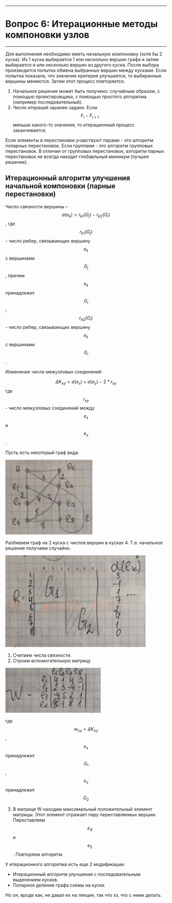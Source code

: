 ___
# Вопрос 6: Итерационные методы компоновки узлов
___

Для выполнения необходимо иметь начальную компоновку (хотя бы 2 куска). Из 1 куска выбирается 1 или нескольно вершин графа и затем выбирается и или несколько вершин из другого куска. После выбора производится попытка обмена выбранных вершин между кусками. Если попытка показала, что значение критерия улучшается, то выбиранные вершины меняются. Затем этот процесс повторяется.

1. Начальное решение может быть получено: случайным образом, с помощью проектировщика, с помощью простого алгоритма (например последовательный).
2. Число итераций заранее задано. Если $$ F_i - F_{i+1} $$ меньше какого-то значения, то итерационный процесс заканчивается.

Если элементы в перестановки учавствуют парами - это алгоритм попарных перестановок. Если группами - это алгоритм групповых перестановок. В отличии от групповых перестановок, алгоритм парных перестановок не всегда находит глобавльный минимум (лучшее решение).

## Итерационный алгоритм улучшения начальной компоновки (парные перестановки)

Число связности вершины – $$ a(e_k) = r_{k1}(G_j) - r_{k2}(G_i) $$ , где $$ r_{k1}(G_j) $$ - число ребер, связывающих вершину $$ e_k $$ с вершинами $$ G_j $$, причем $$ e_k $$ принадлежит $$ G_i $$; $$ r_{k2}(G_i) $$ - число ребер, связывающих вершину $$ e_k $$ с вершинами $$ G_i $$.

Изменение числа межузловых соединений:

$$ \Delta K_{xy} = a(e_x) + a(e_y) - 2*r_{xy} $$
где $$ r_{xy} $$ - число межузловых соединений между $$ e_x $$ и $$ e_y $$.

Пусть есть некоторый граф вида:

![1](../resources/imgs/6/1.png)

Разбиваем граф на 2 куска с числов вершин в кусках 4. Т.е. начальное решение получаем случайно.

![2](../resources/imgs/6/2.png)

1. Считаем числа связности.
2. Строим вспомогательную матрицу

![3](../resources/imgs/6/3.png)

где $$ w_{xy} = \Delta K_{xy} $$, $$ e_x $$ принадлежит $$ G_1 $$, $$ e_y $$ принадлежит $$ G_2 $$

3. В матрице W находим максимальный положительный элемент матрицы. Этот элемент отражает пару переставляемых вершин. Переставляем $$ e_4 $$ и $$ e_5 $$. Повторяем алгоритм.

У итерационного алгоритма есть еще 2 модификации:

* Итерационный алгоритм улучшения с последовательным выделением кусков.
* Попарное деление графа схемы на куски.

Но он, вроде как, не давал их на лекции, так что хз, что с ними делать.
